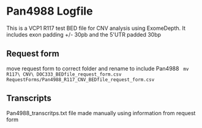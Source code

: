 # Pan4988 Logfile
This is a VCP1 R117 test BED file for CNV analysis using ExomeDepth. It includes exon padding +/- 30pb and the 5'UTR padded 30bp

## Request form
move request form to correct folder and rename to include Pan4988
` mv R117\ CNV\ DOC333_BEDfile_request_form.csv RequestForms/Pan4988_R117_CNV_BEDfile_request_form.csv`

## Transcripts
Pan4988_transcritps.txt file made manually using information from request form